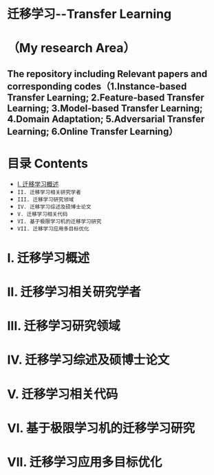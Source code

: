 # 迁移学习--Transfer Learning 
（My research Area）
=============================
The repository including Relevant papers and corresponding codes（1.Instance-based Transfer Learning;  2.Feature-based Transfer Learning; 3.Model-based Transfer Learning; 4.Domain Adaptation; 5.Adversarial Transfer Learning;  6.Online Transfer Learning）
-----------------------------------------------------------------------------------------------------------------------
# 目录 Contents
* [I. 迁移学习概述]()
* `II. 迁移学习相关研究学者`
* `III. 迁移学习研究领域`
* `IV. 迁移学习综述及硕博士论文`
* `V. 迁移学习相关代码`
* `VI. 基于极限学习机的迁移学习研究`
* `VII. 迁移学习应用多目标优化`
# I. 迁移学习概述


# II. 迁移学习相关研究学者



# III. 迁移学习研究领域



# IV. 迁移学习综述及硕博士论文



# V. 迁移学习相关代码



# VI. 基于极限学习机的迁移学习研究



# VII. 迁移学习应用多目标优化

